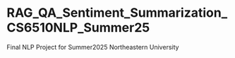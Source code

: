 # RAG_QA_Sentiment_Summarization_CS6510NLP_Summer25
Final NLP Project for Summer2025 Northeastern University
